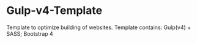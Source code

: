 # Gulp-v4-Template
Template to optimize building of websites. Template contains: Gulp(v4) + SASS; Bootstrap 4
